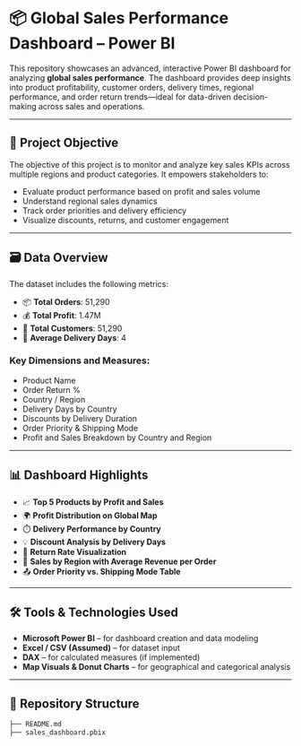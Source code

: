 # 📦 Global Sales Performance Dashboard – Power BI

This repository showcases an advanced, interactive Power BI dashboard for analyzing **global sales performance**. The dashboard provides deep insights into product profitability, customer orders, delivery times, regional performance, and order return trends—ideal for data-driven decision-making across sales and operations.

---

## 🎯 Project Objective

The objective of this project is to monitor and analyze key sales KPIs across multiple regions and product categories. It empowers stakeholders to:
- Evaluate product performance based on profit and sales volume
- Understand regional sales dynamics
- Track order priorities and delivery efficiency
- Visualize discounts, returns, and customer engagement

---

## 🗃️ Data Overview

The dataset includes the following metrics:
- 📦 **Total Orders**: 51,290  
- 💰 **Total Profit**: 1.47M  
- 👥 **Total Customers**: 51,290  
- 🚚 **Average Delivery Days**: 4  

### Key Dimensions and Measures:
- Product Name
- Order Return %
- Country / Region
- Delivery Days by Country
- Discounts by Delivery Duration
- Order Priority & Shipping Mode
- Profit and Sales Breakdown by Country and Region

---

## 📊 Dashboard Highlights

- 📈 **Top 5 Products by Profit and Sales**
- 🌍 **Profit Distribution on Global Map**
- ⏱️ **Delivery Performance by Country**
- 💡 **Discount Analysis by Delivery Days**
- 🔁 **Return Rate Visualization**
- 📌 **Sales by Region with Average Revenue per Order**
- 📤 **Order Priority vs. Shipping Mode Table**

---

## 🛠️ Tools & Technologies Used

- **Microsoft Power BI** – for dashboard creation and data modeling
- **Excel / CSV (Assumed)** – for dataset input
- **DAX** – for calculated measures (if implemented)
- **Map Visuals & Donut Charts** – for geographical and categorical analysis

---

## 📂 Repository Structure

```bash
├── README.md
├── sales_dashboard.pbix           

